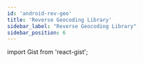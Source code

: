 ```yaml
---
id: 'android-rev-geo'
title: 'Reverse Geocoding Library'
sidebar_label: "Reverse Geocoding Library"
sidebar_position: 6
---
```


<head>
  <title>Barikoi Documentation</title>
</head>

<!-- # Reverse Geocoding -->


import Gist from 'react-gist';

<Gist id="4a6a5ac1bab73cf2d91734a4cf08ad0d"/>
